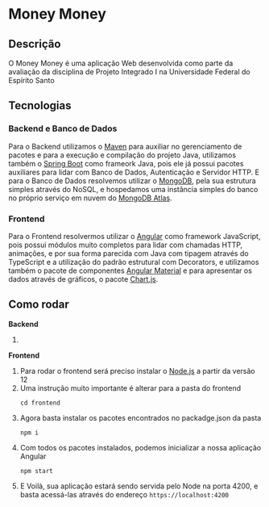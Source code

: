# Money Money


## Descrição

O Money Money é uma aplicação Web desenvolvida como parte da avaliação da disciplina de Projeto Integrado I na Universidade Federal do Espírito Santo

## Tecnologias

### Backend e Banco de Dados

Para o Backend utilizamos o [Maven](https://maven.apache.org/) para auxiliar no gerenciamento de pacotes e para a execução e compilação do projeto Java, utilizamos também o [Spring Boot](https://spring.io/projects/spring-boot) como frameork Java, pois ele já possui pacotes auxiliares para lidar com Banco de Dados, Autenticação e Servidor HTTP. E para o Banco de Dados resolvemos utilizar o [MongoDB](https://www.mongodb.com/pt-br), pela sua estrutura simples através do NoSQL, e hospedamos uma instância simples do banco no próprio serviço em nuvem do [MongoDB Atlas](https://www.mongodb.com/cloud/atlas).

### Frontend

Para o Frontend resolvermos utilizar o [Angular](https://angular.io/) como framework JavaScript, pois possui módulos muito completos para lidar com chamadas HTTP, animações, e por sua forma parecida com Java com tipagem através do TypeScript e a utilização do padrão estrutural com Decorators, e utilizamos também o pacote de componentes [Angular Material](https://material.angular.io/) e para apresentar os dados através de gráficos, o pacote [Chart.js](https://www.chartjs.org/).

## Como rodar

**Backend**

1.  

**Frontend**

1. Para rodar o frontend será preciso instalar o [Node.js](https://nodejs.org/en/) a partir da versão 12
1. Uma instrução muito importante é alterar para a pasta do frontend
    ```
    cd frontend
    ```
1. Agora basta instalar os pacotes encontrados no packadge.json da pasta
    ```
    npm i
    ```
1. Com todos os pacotes instalados, podemos inicializar a nossa aplicação Angular
    ```
    npm start
    ```
1. E Voilà, sua aplicação estará sendo servida pelo Node na porta 4200, e basta acessá-las através do endereço `https://localhost:4200`
